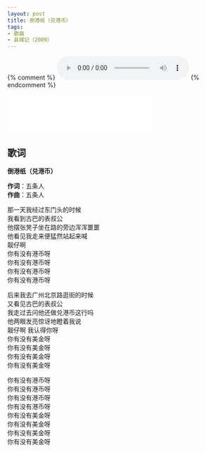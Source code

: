 ```yaml
---
layout: post
title: 倒港纸（兑港币）
tags: 
- 歌曲
- 县城记（2009）
---
```

{% comment %}
<audio controls autoplay loop  src="https://ep-sycdn.kuwo.cn/00b12c17d02cb2fd2e40b941e271025f/5f9cca6d/resource/n2/29/36/4100590056.mp3">
您的浏览器不支持 audio 标签。
</audio>
{% endcomment %}

<iframe frameborder="no" border="0" marginwidth="0" marginheight="0" width=330 height=86 src="//music.163.com/outchain/player?type=2&id=28587845&auto=1&height=66"></iframe>

## 歌词

**倒港纸（兑港币）**

**作词**：五条人  
**作曲**：五条人

那一天我经过东门头的时候  
我看到古巴的表叔公  
他摆张凳子坐在路的旁边浑浑噩噩  
他看见我走来便猛然站起来喊  
靓仔啊  
你有没有港币呀  
你有没有港币呀  
你有没有港币呀  
你有没有港币呀

后来我去广州北京路逛街的时候  
又看见古巴的表叔公  
我走过去问他还做兑港币这行吗  
他两眼发亮惊讶地瞪着我说  
靓仔啊 我认得你呀  
你有没有美金呀  
你有没有美金呀  
你有没有美金呀  
你有没有美金呀

你有没有港币呀  
你有没有港币呀  
你有没有港币呀  
你有没有港币呀  
你有没有美金呀  
你有没有美金呀  
你有没有美金呀  
你有没有美金呀
